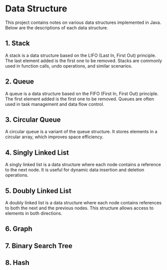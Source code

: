 # Data Structure
This project contains notes on various data structures implemented in Java. Below are the descriptions of each data structure.

## 1. Stack

A stack is a data structure based on the LIFO (Last In, First Out) principle. The last element added is the first one to be removed. Stacks are commonly used in function calls, undo operations, and similar scenarios.

## 2. Queue

A queue is a data structure based on the FIFO (First In, First Out) principle. The first element added is the first one to be removed. Queues are often used in task management and data flow control.

## 3. Circular Queue

A circular queue is a variant of the queue structure. It stores elements in a circular array, which improves space efficiency.

## 4. Singly Linked List

A singly linked list is a data structure where each node contains a reference to the next node. It is useful for dynamic data insertion and deletion operations.

## 5. Doubly Linked List

A doubly linked list is a data structure where each node contains references to both the next and the previous nodes. This structure allows access to elements in both directions.

## 6. Graph

## 7. Binary Search Tree

## 8. Hash
